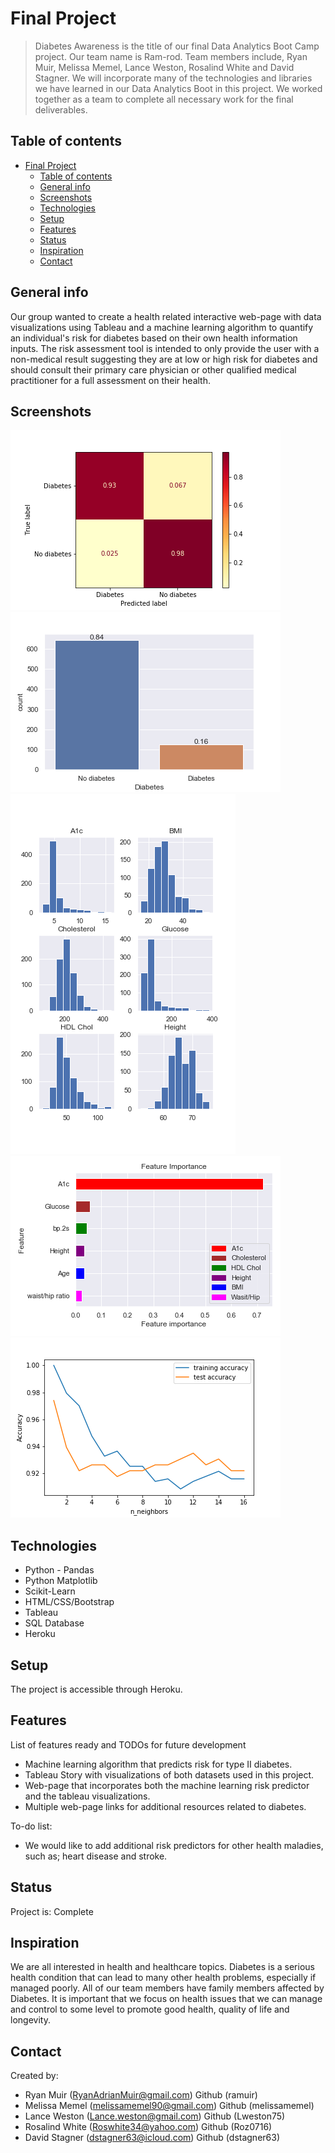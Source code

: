 # Final Project
> Diabetes Awareness is the title of our final Data Analytics Boot Camp project. Our team name is Ram-rod. Team members include, Ryan Muir, Melissa Memel, Lance Weston, Rosalind White and David Stagner. We will incorporate many of the technologies and libraries we have learned in our Data Analytics Boot in this project. We worked together as a team to complete all necessary work for the final deliverables.

## Table of contents
- [Final Project](#final-project)
  - [Table of contents](#table-of-contents)
  - [General info](#general-info)
  - [Screenshots](#screenshots)
  - [Technologies](#technologies)
  - [Setup](#setup)
  - [Features](#features)
  - [Status](#status)
  - [Inspiration](#inspiration)
  - [Contact](#contact)

## General info
Our group wanted to create a health related interactive web-page with data visualizations using Tableau and a machine learning algorithm to quantify an individual's risk for diabetes based on their own health information inputs. The risk assessment tool is intended to only provide the user with a non-medical result suggesting they are at low or high risk for diabetes and should consult their primary care physician or other qualified medical practitioner for a full assessment on their health.

## Screenshots
![Example screenshot](./cleaning_final/statistic_img/confusion_matrix.png)  
![Example screenshot](./cleaning_final/statistic_img/diabetes_count.png)
![Example screenshot](./cleaning_final/statistic_img/feature_distribution.png)
![Example screenshot](./cleaning_final/statistic_img/feature_importance.png)
![Example screenshot](./cleaning_final/statistic_img/knn_compare_model.png)

## Technologies
* Python - Pandas
* Python Matplotlib
* Scikit-Learn
* HTML/CSS/Bootstrap
* Tableau
* SQL Database
* Heroku

## Setup
The project is accessible through Heroku. 

## Features
List of features ready and TODOs for future development
* Machine learning algorithm that predicts risk for type II diabetes.
* Tableau Story with visualizations of both datasets used in this project.
* Web-page that incorporates both the machine learning risk predictor and the tableau visualizations.
* Multiple web-page links for additional resources related to diabetes.

To-do list:
* We would like to add additional risk predictors for other health maladies, such as; heart disease and stroke.

## Status
Project is: Complete

## Inspiration
We are all interested in health and healthcare topics. Diabetes is a serious health condition that can lead to many other health problems, especially if managed poorly. All of our team members have family members affected by Diabetes. It is important that we focus on health issues that we can manage and control to some level to promote good health, quality of life and longevity.

## Contact
Created by:
* Ryan Muir (RyanAdrianMuir@gmail.com) Github (ramuir)
* Melissa Memel (melissamemel90@gmail.com) Github (melissamemel)
* Lance Weston (Lance.weston@gmail.com) Github (Lweston75)
* Rosalind White (Roswhite34@yahoo.com) Github (Roz0716)
* David Stagner (dstagner63@icloud.com) Github (dstagner63)
